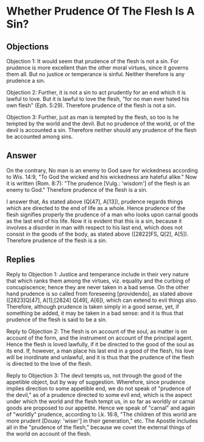# Whether Prudence Of The Flesh Is A Sin?

## Objections

Objection 1: It would seem that prudence of the flesh is not a sin. For prudence is more excellent than the other moral virtues, since it governs them all. But no justice or temperance is sinful. Neither therefore is any prudence a sin.

Objection 2: Further, it is not a sin to act prudently for an end which it is lawful to love. But it is lawful to love the flesh, "for no man ever hated his own flesh" (Eph. 5:29). Therefore prudence of the flesh is not a sin.

Objection 3: Further, just as man is tempted by the flesh, so too is he tempted by the world and the devil. But no prudence of the world, or of the devil is accounted a sin. Therefore neither should any prudence of the flesh be accounted among sins.

## Answer

On the contrary, No man is an enemy to God save for wickedness according to Wis. 14:9, "To God the wicked and his wickedness are hateful alike." Now it is written (Rom. 8:7): "The prudence [Vulg.: 'wisdom'] of the flesh is an enemy to God." Therefore prudence of the flesh is a sin.

I answer that, As stated above (Q[47], A[13]), prudence regards things which are directed to the end of life as a whole. Hence prudence of the flesh signifies properly the prudence of a man who looks upon carnal goods as the last end of his life. Now it is evident that this is a sin, because it involves a disorder in man with respect to his last end, which does not consist in the goods of the body, as stated above ([2822]FS, Q[2], A[5]). Therefore prudence of the flesh is a sin.

## Replies

Reply to Objection 1: Justice and temperance include in their very nature that which ranks them among the virtues, viz. equality and the curbing of concupiscence; hence they are never taken in a bad sense. On the other hand prudence is so called from foreseeing [providendo], as stated above ([2823]Q[47], A[1];[2824] Q[49], A[6]), which can extend to evil things also. Therefore, although prudence is taken simply in a good sense, yet, if something be added, it may be taken in a bad sense: and it is thus that prudence of the flesh is said to be a sin.

Reply to Objection 2: The flesh is on account of the soul, as matter is on account of the form, and the instrument on account of the principal agent. Hence the flesh is loved lawfully, if it be directed to the good of the soul as its end. If, however, a man place his last end in a good of the flesh, his love will be inordinate and unlawful, and it is thus that the prudence of the flesh is directed to the love of the flesh.

Reply to Objection 3: The devil tempts us, not through the good of the appetible object, but by way of suggestion. Wherefore, since prudence implies direction to some appetible end, we do not speak of "prudence of the devil," as of a prudence directed to some evil end, which is the aspect under which the world and the flesh tempt us, in so far as worldly or carnal goods are proposed to our appetite. Hence we speak of "carnal" and again of "worldly" prudence, according to Lk. 16:8, "The children of this world are more prudent [Douay: 'wiser'] in their generation," etc. The Apostle includes all in the "prudence of the flesh," because we covet the external things of the world on account of the flesh.